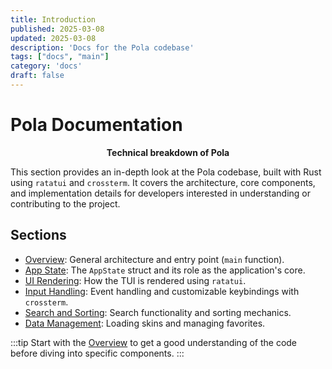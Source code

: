 ```yaml
---
title: Introduction
published: 2025-03-08
updated: 2025-03-08
description: 'Docs for the Pola codebase'
tags: ["docs", "main"]
category: 'docs'
draft: false
---
```


# Pola Documentation

<p align="center">
  <strong>Technical breakdown of Pola</strong>
</p>

This section provides an in-depth look at the Pola codebase, built with Rust using `ratatui` and `crossterm`. It covers the architecture, core components, and implementation details for developers interested in understanding or contributing to the project.

## Sections

- [Overview](/posts/overview): General architecture and entry point (`main` function).
- [App State](/posts/appstate): The `AppState` struct and its role as the application's core.
- [UI Rendering](/posts/uirendering): How the TUI is rendered using `ratatui`.
- [Input Handling](/posts/inputhandling): Event handling and customizable keybindings with `crossterm`.
- [Search and Sorting](/posts/searchsorting): Search functionality and sorting mechanics.
- [Data Management](/posts/skinsdata): Loading skins and managing favorites.

:::tip
Start with the [Overview](/posts/overview) to get a good understanding of the code before diving into specific components.
:::
